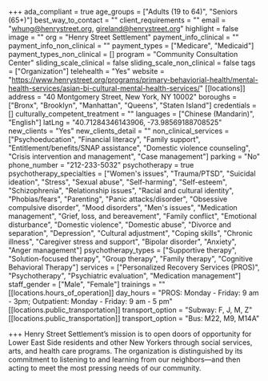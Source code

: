 +++
ada_compliant = true
age_groups = ["Adults (19 to 64)", "Seniors (65+)"]
best_way_to_contact = ""
client_requirements = ""
email = "whung@henrystreet.org, gireland@henrystreet.org"
highlight = false
image = ""
org = "Henry Street Settlement"
payment_info_clinical = ""
payment_info_non_clinical = ""
payment_types = ["Medicare", "Medicaid"]
payment_types_non_clinical = []
program = "Community Consultation Center"
sliding_scale_clinical = false
sliding_scale_non_clinical = false
tags = ["Organization"]
telehealth = "Yes"
website = "https://www.henrystreet.org/programs/primary-behaviorial-health/mental-health-services/asian-bi-cultural-mental-health-services/"
[[locations]]
address = "40 Montgomery Street, New York, NY 10002"
boroughs = ["Bronx", "Brooklyn", "Manhattan", "Queens", "Staten Island"]
credentials = []
culturally_competent_treatment = ""
languages = ["Chinese (Mandarin)", "English"]
latLng = "40.71284346143906, -73.98569188708525"
new_clients = "Yes"
new_clients_detail = ""
non_clinical_services = ["Psychoeducation", "Financial literacy", "Family support", "Entitlement/benefits/SNAP assistance", "Domestic violence counseling", "Crisis intervention and management", "Case management"]
parking = "No"
phone_number = "212-233-5032"
psychotherapy = true
psychotherapy_specialties = ["Women's issues", "Trauma/PTSD", "Suicidal ideation", "Stress", "Sexual abuse", "Self-harming", "Self-esteem", "Schizophrenia", "Relationship issues", "Racial and cultural identity", "Phobias/fears", "Parenting", "Panic attacks/disorder", "Obsessive compulsive disorder", "Mood disorders", "Men's issues", "Medication management", "Grief, loss, and bereavement", "Family conflict", "Emotional disturbance", "Domestic violence", "Domestic abuse", "Divorce and separation", "Depression", "Cultural adjustment", "Coping skills", "Chronic illness", "Caregiver stress and support", "Bipolar disorder", "Anxiety", "Anger management"]
psychotherapy_types = ["Supportive therapy", "Solution-focused therapy", "Group therapy", "Family therapy", "Cognitive Behavioral Therapy"]
services = ["Personalized Recovery Services (PROS)", "Psychotherapy", "Psychiatric evaluation", "Medication management"]
staff_gender = ["Male", "Female"]
trainings = ""
[[locations.hours_of_operation]]
day_hours = "PROS: Monday - Friday: 9 am - 3pm; Outpatient: Monday - Friday: 9 am - 5 pm"
[[locations.public_transportation]]
transport_option = "Subway: F, J, M, Z"
[[locations.public_transportation]]
transport_option = "Bus: M22, M9, M14A"

+++
Henry Street Settlement’s mission is to open doors of opportunity for Lower East Side residents and other New Yorkers through social services, arts, and health care programs. The organization is distinguished by its commitment to listening to and learning from our neighbors—and then acting to meet the most pressing needs of our community.